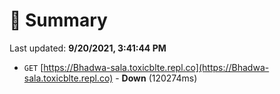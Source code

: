 # 📖 Summary
Last updated: **9/20/2021, 3:41:44 PM**

- `GET` [https://Bhadwa-sala.toxicblte.repl.co](https://Bhadwa-sala.toxicblte.repl.co) - **Down** (120274ms)
